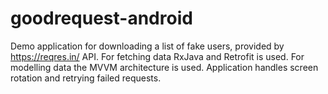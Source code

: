# goodrequest-android

Demo application for downloading a list of fake users, provided by https://reqres.in/ API.
For fetching data RxJava and Retrofit is used. For modelling data the MVVM architecture is used.
Application handles screen rotation and retrying failed requests.

